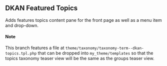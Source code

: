 ## DKAN Featured Topics

Adds features topics content pane for the front page as well as a menu item and drop-down.

#### Note
This branch features a file at ``theme/taxonomy/taxonomy-term--dkan-topics.tpl.php`` that can be dropped into ``my_theme/templates`` so that the topics taxonomy teaser view will be the same as the groups teaser view.
